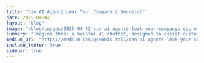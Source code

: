 ```yaml
---
title: "Can AI Agents Leak Your Company’s Secrets?"
date: 2025-04-02
layout: "blog"
image: "/blog/images/2025-04-02-can-ai-agents-leak-your-companys-secrets.jpg"
summary: "Imagine this: a helpful AI chatbot, designed to assist customers, inadvertently reveals confidential internal memos. This isn’t science…"
medium_url: "https://medium.com/@dennis.rall/can-ai-agents-leak-your-companys-secrets-d3ade488b2f7"
include_footer: true
sidebar: true
---
```

